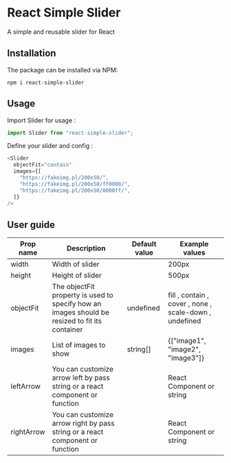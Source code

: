 # React Simple Slider

A simple and reusable slider for React

## Installation

The package can be installed via NPM:

```
npm i react-simple-slider
```

## Usage

Import Slider for usage :

```js
import Slider from "react-simple-slider";
```

Define your slider and config :

```js
<Slider
  objectFit="contain"
  images={[
    "https://fakeimg.pl/200x50/",
    "https://fakeimg.pl/200x50/ff0000/",
    "https://fakeimg.pl/200x50/0000ff/",
  ]}
/>
```

## User guide

| Prop name  | Description                                                                                    | Default value | Example values                                         |
| ---------- | ---------------------------------------------------------------------------------------------- | ------------- | ------------------------------------------------------ |
| width      | Width of slider                                                                                |               | 200px                                                  |
| height     | Height of slider                                                                               |               | 500px                                                  |
| objectFit  | The objectFit property is used to specify how an images should be resized to fit its container | undefined     | fill , contain , cover , none , scale-down , undefined |
| images     | List of images to show                                                                         | string[]      | {["image1", "image2", "image3"]}                       |
| leftArrow  | You can customize arrow left by pass string or a react component or function                   |               | React Component or string                              |
| rightArrow | You can customize arrow right by pass string or a react component or function                  |               | React Component or string                              |
